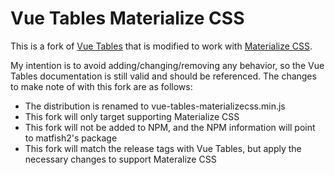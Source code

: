 # Vue Tables Materialize CSS

This is a fork of [Vue Tables](https://github.com/matfish2/vue-tables) that is modified to work with [Materialize CSS](http://materializecss.com/).

My intention is to avoid adding/changing/removing any behavior, so the Vue Tables documentation is still valid and should be referenced. The changes to make note of with this fork are as follows:

* The distribution is renamed to vue-tables-materializecss.min.js
* This fork will only target supporting Materialize CSS
* This fork will not be added to NPM, and the NPM information will point to matfish2's package
* This fork will match the release tags with Vue Tables, but apply the necessary changes to support Materalize CSS
